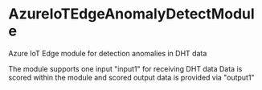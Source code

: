 # AzureIoTEdgeAnomalyDetectModule
Azure IoT Edge module for detection anomalies in DHT data

The module supports one input "input1" for receiving DHT data
Data is scored within the module and scored output data is provided via "output1"